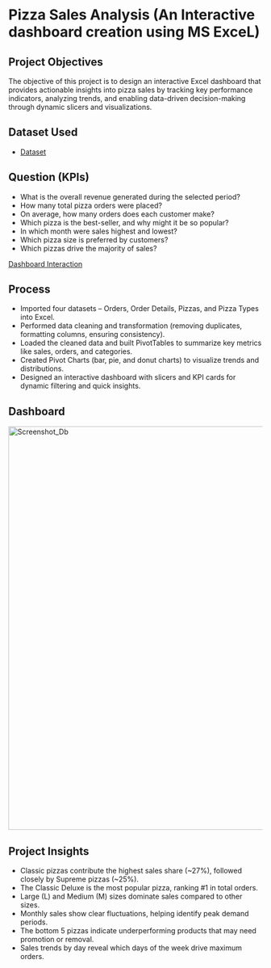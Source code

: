 # Pizza Sales Analysis (An Interactive dashboard creation using MS ExceL)
## Project Objectives
The objective of this project is to design an interactive Excel dashboard that provides actionable insights into pizza sales by tracking key performance indicators, analyzing trends, and enabling data-driven decision-making through dynamic slicers and visualizations.
## Dataset Used 
-	<a href = https://github.com/YashWalde/Pizza_Sales_Analysis_Exl_Dashboard/blob/main/Pizza_sales_analysis.xlsx> Dataset </a>
## Question (KPIs)
-	What is the overall revenue generated during the selected period?
-	How many total pizza orders were placed?
-	On average, how many orders does each customer make?
-	Which pizza is the best-seller, and why might it be so popular?
-	In which month were sales highest and lowest?
-	Which pizza size is preferred by customers?
-	Which pizzas drive the majority of sales?

<a href = "https://github.com/YashWalde/Pizza_Sales_Analysis_Exl_Dashboard/blob/main/Screenshot_Db.png"> Dashboard Interaction </a>
## Process
- Imported four datasets – Orders, Order Details, Pizzas, and Pizza Types into Excel.
- Performed data cleaning and transformation (removing duplicates, formatting columns, ensuring consistency).
- Loaded the cleaned data and built PivotTables to summarize key metrics like sales, orders, and categories.
- Created Pivot Charts (bar, pie, and donut charts) to visualize trends and distributions.
- Designed an interactive dashboard with slicers and KPI cards for dynamic filtering and quick insights.

## Dashboard
<img width="1854" height="799" alt="Screenshot_Db" src="https://github.com/user-attachments/assets/da3803e7-9cac-4caa-a5b2-207f0743e36a" />

## Project Insights 
- Classic pizzas contribute the highest sales share (~27%), followed closely by Supreme pizzas (~25%).
- The Classic Deluxe is the most popular pizza, ranking #1 in total orders.
- Large (L) and Medium (M) sizes dominate sales compared to other sizes.
- Monthly sales show clear fluctuations, helping identify peak demand periods.
- The bottom 5 pizzas indicate underperforming products that may need promotion or removal.
- Sales trends by day reveal which days of the week drive maximum orders.
